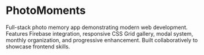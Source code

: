 # PhotoMoments
Full-stack photo memory app demonstrating modern web development. Features Firebase integration, responsive CSS Grid gallery, modal system, monthly organization, and progressive enhancement. Built collaboratively to showcase frontend skills.
